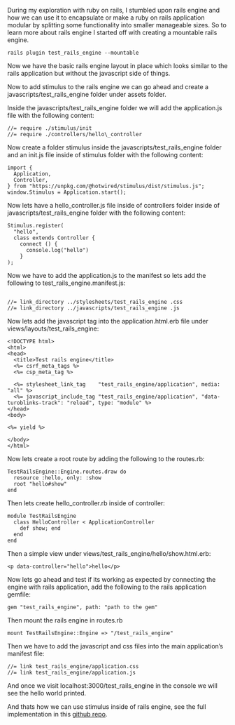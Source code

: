 During my exploration with ruby on rails, I stumbled upon rails engine and how we can use it to encapsulate or make a ruby on rails application modular by splitting some functionality into smaller manageable sizes. So to learn more about rails engine I started off with creating a mountable rails engine.

```
rails plugin test_rails_engine --mountable
```

Now we have the basic rails engine layout in place which looks similar to the rails application but without the javascript side of things.

Now to add stimulus to the rails engine we can go ahead and create a javascripts/test_rails_engine folder under assets folder.

Inside the javascripts/test_rails_engine folder we will add the application.js file with the following content:

```
//= require ./stimulus/init  
//= require ./controllers/hello\_controller
```

Now create a folder stimulus inside the javascripts/test_rails_engine folder and an init.js file inside of stimulus folder with the following content:

```
import {  
  Application,  
  Controller,  
} from "https://unpkg.com/@hotwired/stimulus/dist/stimulus.js";  
window.Stimulus = Application.start();
```

Now lets have a hello_controller.js file inside of controllers folder inside of javascripts/test_rails_engine folder with the following content:

```
Stimulus.register(  
  "hello",  
  class extends Controller {  
    connect () {  
      console.log("hello")  
    }  
);
```

Now we have to add the application.js to the manifest so lets add the following to test_rails_engine.manifest.js:

```
  
//= link_directory ../stylesheets/test_rails_engine .css  
//= link_directory ../javascripts/test_rails_engine .js
```

Now lets add the javascript tag into the application.html.erb file under views/layouts/test_rails_engine:

```
<!DOCTYPE html>  
<html>  
<head>  
  <title>Test rails engine</title>  
  <%= csrf_meta_tags %>  
  <%= csp_meta_tag %>  
  
  <%= stylesheet_link_tag    "test_rails_engine/application", media: "all" %>  
  <%= javascript_include_tag "test_rails_engine/application", "data-turoblinks-track": "reload", type: "module" %>  
</head>  
<body>  
  
<%= yield %>  
  
</body>  
</html>
```

Now lets create a root route by adding the following to the routes.rb:

```
TestRailsEngine::Engine.routes.draw do  
  resource :hello, only: :show  
  root "hello#show"  
end
```

Then lets create hello\_controller.rb inside of controller:

```
module TestRailsEngine  
  class HelloController < ApplicationController  
    def show; end  
  end  
end
```

Then a simple view under views/test_rails_engine/hello/show.html.erb:

```
<p data-controller="hello">hello</p>
```

Now lets go ahead and test if its working as expected by connecting the engine with rails application, add the following to the rails application gemfile:

```
gem "test_rails_engine", path: "path to the gem"
```

Then mount the rails engine in routes.rb

```
mount TestRailsEngine::Engine => "/test_rails_engine"
```

Then we have to add the javascript and css files into the main application’s manifest file:

```
//= link test_rails_engine/application.css  
//= link test_rails_engine/application.js
```

And once we visit localhost:3000/test_rails_engine in the console we will see the hello world printed.

And thats how we can use stimulus inside of rails engine, see the full implementation in this [github repo](https://github.com/abhirampai/test_stimulus_rails_engine).
